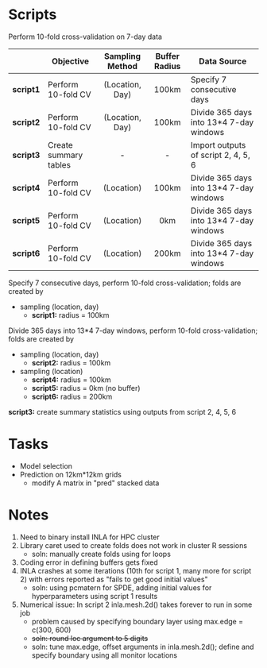 # Scripts
Perform 10-fold cross-validation on 7-day data

|  | Objective | Sampling Method | Buffer Radius | Data Source |
|--|-----------|:---------------:|:-------------:|-------------|
| **script1** | Perform 10-fold CV | (Location, Day) | 100km | Specify 7 consecutive days |
| **script2** | Perform 10-fold CV | (Location, Day) | 100km | Divide 365 days into 13*4 7-day windows | 
| **script3** | Create summary tables | - | - | Import outputs of script 2, 4, 5, 6 |
| **script4** | Perform 10-fold CV | (Location) | 100km | Divide 365 days into 13*4 7-day windows |
| **script5** | Perform 10-fold CV | (Location) | 0km | Divide 365 days into 13*4 7-day windows |
| **script6** | Perform 10-fold CV | (Location) | 200km | Divide 365 days into 13*4 7-day windows |

Specify 7 consecutive days, perform 10-fold cross-validation; folds are created by
- sampling (location, day)
     - **script1:** radius = 100km

Divide 365 days into 13*4 7-day windows, perform 10-fold cross-validation; folds are created by
- sampling (location, day)
     - **script2:** radius = 100km
- sampling (location)
     - **script4:** radius = 100km
     - **script5:** radius = 0km (no buffer)
     - **script6:** radius = 200km
       
**script3:** create summary statistics using outputs from script 2, 4, 5, 6

# Tasks
- Model selection
- Prediction on 12km*12km grids
  + modify A matrix in "pred" stacked data

# Notes
1. Need to binary install INLA for HPC cluster
2. Library caret used to create folds does not work in cluster R sessions
   - soln: manually create folds using for loops
3. Coding error in defining buffers gets fixed
4. INLA crashes at some iterations (10th for script 1, many more for script 2) with errors reported as "fails to get good initial values"
   - soln: using pcmatern for SPDE, adding initial values for hyperparameters using script 1 results
6. Numerical issue: In script 2 inla.mesh.2d() takes forever to run in some job
   - problem caused by specifying boundary layer using max.edge = c(300, 600)
   - ~~soln: round loc argument to 5 digits~~
   - soln: tune max.edge, offset arguments in inla.mesh.2d(); define and specify boundary using all monitor locations


